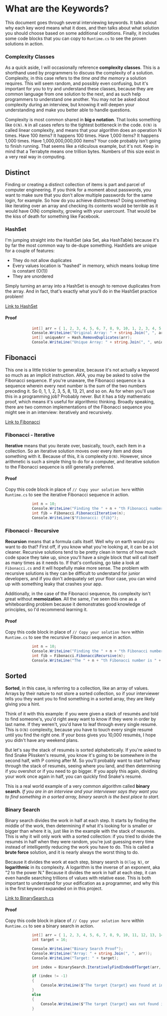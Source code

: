 # What are the Keywords?

This document goes through several interviewing keywords. It talks about why each key word means what it does, and then talks about what solution you should choose based on some additional conditions. Finally, it includes some code blocks that you can copy to `Runtime.cs` to see the proven solutions in action.

### Complexity Classes

As a quick aside, I will occasionally reference **complexity classes**. This is a shorthand used by programmers to discuss the complexity of a solution. Complexity, in this case refers to the _time and the memory_ a solution requires. This will seem random, and possibly even confusing, but it's important for you to try and understand these classes, because they are common language from one solution to the next, and as such help programmers to understand one another. You may not be asked about complexity during an interview, but knowing it will deepen your understanding and make you better able to handle questions.

Complexity is most common shared in **big o notation**. That looks something like `O(N)`. `N` in all cases refers to the tightest bottleneck in the code. `O(N)` is called linear complexity, and means that your algorithm does an operation N times. Have 100 items? It happens 100 times. Have 1,000 items? It happens 1,000 times. Have 1,000,000,000,000 items? Your code probably isn't going to finish running. That seems like a ridiculous example, but it's not. Keep in mind that a Terrabyte means one trillion bytes. Numbers of this size exist in a very real way in computing.

## Distinct

Finding or creating a distinct collection of items is part and parcel of computer engineering. If you think for a moment about passwords, you want to make sure that you don't allow multiple passwords for the same login, for example. So how do you achieve distinctness? Doing something like iterating over an array and checking its contents would be terrible as it would have O(N) complexity, growing with your usercount. That would be the kiss of death for something like Facebook.

### HashSet

I'm jumping straight into the HashSet (aka Set, aka HashTable) because it's by far the most common way to de-dupe something. HashSets are unique for a couple of features:
- They do not allow duplicates
- Every values location is "hashed" in memory, which means lookup time is constant (O(1))
- They are unordered

Simply turning an array into a HashSet is enough to remove duplicates from the array. And in fact, that's exactly what you'll do in the HashSet practice problem!

[Link to HashSet](/src/Proof/Distinct/HashSet.cs)

#### Proof

```C#
			int[] arr = { 1, 2, 3, 4, 5, 6, 7, 8, 9, 10, 1, 2, 3, 4, 5 };
			Console.WriteLine("Original Array: " + string.Join(", ", arr));
			int[] uniqueArr = Hash.RemoveDuplicates(arr);
			Console.WriteLine("Unique Array: " + string.Join(", ", uniqueArr));
```

## Fibonacci

This one is a little trickier to generalize, because it's not actually a keyword so much as an implicit instruction. AKA, you may be asked to solve the Fibonacci sequence. If you're unaware, the Fibonacci sequence is a sequence wherein every next number is the sum of the two numbers preceding it. So 0, 1, 1, 2, 3, 5, 8, 13, 21, and so on. As for when you'll use this in a programming job? Probably never. But it has a tidy mathematic proof, which means it's useful for algorithmic thinking. Broadly speaking, there are two common implementations of the Fibonacci sequence you might see in an interview: iteratively and recursively.

[Link to Fibonacci](/src/Proof/Fibonacci/Fibonacci.cs)

### Fibonacci - Iterative

**Iterative** means that you iterate over, basically, touch, each item in a collection. So an iterative solution moves over every item and does something with it. Because of this, it is complexity `O(N)`. However, since arithmetic is such a simple thing to do for a computer, and iterative solution to the Fibonacci sequence is still generally preferred.

#### Proof

Copy this code block in place of `// Copy your solution here` within `Runtime.cs` to see the iterative Fibonacci sequence in action.

```C#
			int n = 10;
			Console.WriteLine("Finding the " + n + "th Fibonacci number iteratively");
			int fib = Fibonacci.FibonacciIterative(n);
			Console.WriteLine($"Fibonacci: {fib}");
```

### Fibonacci - Recursive

**Recursion** means that a formula calls itself. Well why on earth would you want to do that? First off, if you know what you're looking at, it can be a lot cleaner. Recursive solutions tend to be pretty clean in terms of how much code space they take up, since you'll have a single block that will call itself as many times as it needs to. If that's confusing, go take a look at `Fibonacci.cs` and it will hopefully make more sense. The problem with recursive solutions is they can be difficult to understand for junior developers, and if you don't adequately set your floor case, you can wind up with something leaky that crashes your app.

Additionally, in the case of the Fibonacci sequence, its complexity isn't great without **memoization**. All the same, I've seen this one as a whiteboarding problem because it demonstrates good knowledge of principles, so I'd recommend learning it.

#### Proof

Copy this code block in place of `// Copy your solution here` within `Runtime.cs` to see the recursive Fibonacci sequence in action.

```C#
			int n = 10;
			Console.WriteLine("Finding the " + n + "th Fibonacci number recursively");
			int fib = Fibonacci.FibonacciRecursive(n);
			Console.WriteLine("The " + n + "th Fibonacci number is " + fib);
```

## Sorted

**Sorted**, in this case, is referring to a collection, like an array of values. Arrays by their nature to not store a sorted collection, so if your interviewer tells you they want you to find something in a sorted array, they are likely giving you a hint.

Think of it with this example: if you were given a stack of resumés and told to find someone's, you'd right away want to know if they were in order by last name. If they weren't, you'd have to leaf through every single resumé. This is `O(N)` complexity, because you have to touch every single resumé until you find the right one. If your boss gives you 10,000 resumés, I hope you didn't have any weekend plans.

But let's say the stack of resumés is sorted alphabetically. If you're asked to find Snake Plissken's resumé, you know it's going to be somewhere in the second half, with P coming after M. So you'll probably want to start halfway through the stack of resumés, seeing where you land, and then determining if you overshot or if you need to go bigger. If you apply this again, dividing your work once again in half, you can quickly find Snake's resumé.

This is a real world example of a very common algorithm called **binary search**. _If you are in an interview and your interviewer says they want you to find something in a sorted array, binary search is the best place to start_.

### Binary Search

Binary search divides the work in half at each step. It starts by finding the middle of the work, then determining if what it's looking for is smaller or bigger than where it is, just like in the example with the stack of resumés. This is why it will only work with a sorted collection: if you tried to divide the resumés in half when they were random, you're just guessing every time instead of intelligently reducing the work you have to do. This is called a **brute force** solution, and it is nearly always the worst thing to do.

Because it divides the work at each step, binary search is `O(log N)`, or **logarithmic** in its complexity. A logarithm is the inverse of an exponent, aka "2 to the power N." Because it divides the work in half at each step, it can even handle searching trillions of values with relative ease. This is both important to understand for your edification as a programmer, and why this is the first keyword expanded on in this project.

[Link to BinarySearch.cs](/src/Proof/Sorted/BinarySearch.cs)

#### Proof

Copy this code block in place of `// Copy your solution here` within `Runtime.cs` to see a binary search in action.

```C#
			int[] arr = { 1, 2, 3, 4, 5, 6, 7, 8, 9, 10, 11, 12, 13, 14, 15, 16, 17, 18, 19, 20 };
            int target = 16;

            Console.WriteLine("Binary Search Proof");
            Console.WriteLine("Array: " + string.Join(", ", arr));
            Console.WriteLine("Target: " + target);

            int index = BinarySearch.IterativelyFindIndexOfTarget(arr, target);

            if (index != -1)
            {
                Console.WriteLine($"The target {target} was found at index {index}");
            }
            else
            {
                Console.WriteLine($"The target {target} was not found in the array");
            }
```